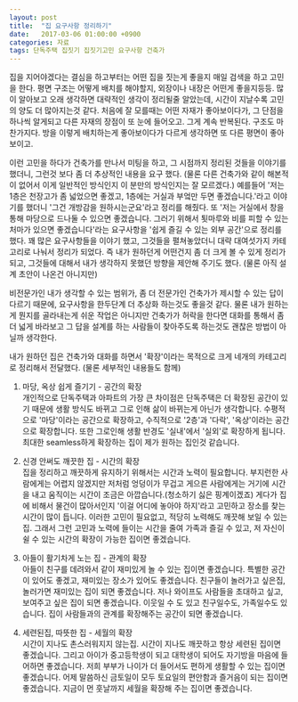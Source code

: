 ```yaml
---
layout: post
title:  "집 요구사항 정리하기"
date:   2017-03-06 01:00:00 +0900
categories: 자료
tags: 단독주택 집짓기 집짓기고민 요구사항 건축가
---
```


집을 지어야겠다는 결심을 하고부터는 어떤 집을 짓는게 좋을지 매일 검색을 하고 고민을 한다.
평면 구조는 어떻게 배치를 해야할지, 외장이나 내장은 어떤게 좋을지등등.
많이 알아보고 오래 생각하면 대략적인 생각이 정리될줄 알았는데, 시간이 지날수록 고민의 양도 더 많아지는것 같다.
처음에 잘 모를때는 어떤 자재가 좋아보이다가, 그 단점을 하나씩 알게되고 다른 자재의 장점이 또 눈에 들어오고. 그게 계속 반복된다.
구조도 마찬가지다. 방을 이렇게 배치하는게 좋아보이다가 다르게 생각하면 또 다른 평면이 좋아보이고.

이런 고민을 하다가 건축가를 만나서 미팅을 하고, 그 시점까지 정리된 것들을 이야기를 했더니, 그런것 보다 좀 더 추상적인 내용을 요구 했다.
(물론 다른 건축가와 같이 해본적이 없어서 이게 일반적인 방식인지 이 분만의 방식인지는 잘 모르겠다.)
예를들어 '저는 1층은 천장고가 좀 넓었으면 좋겠고, 1층에는 거실과 부엌만 두면 좋겠습니다.'라고 이야기를 했더니 '그건 개방감을 원하시는군요'라고 정리를 해줬다.
또 '저는 거실에서 창을 통해 마당으로 드나둘 수 있으면 좋겠습니다. 그러기 위해서 툇마루와 비를 피할 수 있는 처마가 있으면 좋겠습니다'라는 요구사항을 '쉽게 즐길 수 있는 외부 공간'으로 정리를 했다.
꽤 많은 요구사항들을 이야기 했고, 그것들을 펼쳐놓았더니 대략 대여섯가지 카테고리로 나눠서 정리가 되었다.
즉 내가 원하던게 어떤건지 좀 더 크게 볼 수 있게 정리가 되고, 그것들에 대해서 내가 생각하지 못했던 방향을 제안해 주기도 했다. (물론 아직 설계 초안이 나온건 아니지만)

비전문가인 내가 생각할 수 있는 범위가, 좀 더 전문가인 건축가가 제시할 수 있는 답이 다르기 때문에, 요구사항을 한두단계 더 추상화 하는것도 좋을것 같다.
물론 내가 원하는게 뭔지를 골라내는게 쉬운 작업은 아니지만 건축가가 허락을 한다면 대화를 통해서 좀 더 넓게 바라보고 그 답을 설계를 하는 사람들이 찾아주도록 하는것도 괜찮은 방법이 아닐까 생각한다.

내가 원하던 집은 건축가와 대화를 하면서 '확장'이라는 목적으로 크게 네개의 카테고리로 정리해서 전달했다. (물론 세부적인 내용들도 함께)

1. 마당, 옥상 쉽게 즐기기 - 공간의 확장  
개인적으로 단독주택과 아파트의 가장 큰 차이점은 단독주택은 더 확장된 공간이 있기 때문에 생활 방식도 바뀌고 그로 인해 삶이 바뀌는게 아닌가 생각합니다. 
수평적으로 '마당'이라는 공간으로 확장하고, 수직적으로 '2층'과 '다락', '옥상'이라는 공간으로 확장합니다. 또한 그로인해 생활 반경도 '실내'에서 '실외'로 확장하게 됩니다.
최대한 seamless하게 확장하는 집이 제가 원하는 집인것 같습니다.

2. 신경 안써도 깨끗한 집 - 시간의 확장  
집을 정리하고 깨끗하게 유지하기 위해서는 시간과 노력이 필요합니다. 부지런한 사람에게는 어렵지 않겠지만 저처럼 엉덩이가 무겁고 게으른 사람에게는 거기에 시간을 내고 움직이는 시간이 조금은 아깝습니다.(청소하기 싫은 핑계이겠죠)
게다가 집에 비해서 물건이 많아서인지 '이걸 어디에 놓아야 하지'라고 고민하고 장소를 찾는 시간이 많이 듭니다.
이러한 고민이 필요없고, 적당히 노력해도 깨끗해 보일 수 있는 집. 그래서 그런 고민과 노력에 들이는 시간을 줄여 가족과 즐길 수 있고, 저 자신이 쉴 수 있는 시간의 확장이 가능한 집이면 좋겠습니다.

3. 아들이 활기차게 노는 집 - 관계의 확장  
아들이 친구를 데려와서 같이 재미있게 놀 수 있는 집이면 좋겠습니다. 특별한 공간이 있어도 좋겠고, 재미있는 장소가 있어도 좋겠습니다. 친구들이 놀러가고 싶은집, 놀러가면 재미있는 집이 되면 좋겠습니다.
저나 와이프도 사람들을 초대하고 싶고, 보여주고 싶은 집이 되면 좋겠습니다. 이웃일 수 도 있고 친구일수도, 가족일수도 있습니다.
집이 사람들과의 관계를 확장해주는 공간이 되면 좋겠습니다.

4.  세련된집, 따뜻한 집 - 세월의 확장  
시간이 지나도 촌스러워지지 않는집. 시간이 지나도 깨끗하고 항상 세련된 집이면 좋겠습니다. 그리고 아이가 중고등학생이 되고 대학생이 되어도 자기방을 마음에 들어하면 좋겠습니다. 저희 부부가 나이가 더 들어서도 편하게 생활할 수 있는 집이면 좋겠습니다.
어제 말씀하신 금토일이 모두 토요일의 편안함과 즐거음이 되는 집이면 좋겠습니다.
지금이 먼 훗날까지 세월을 확장해 주는 집이면 좋겠습니다.
